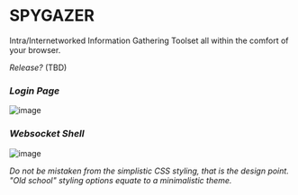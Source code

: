 <!-- <img src="https://github.com/user-attachments/assets/3b352f5d-f886-4699-9a1e-5f8469b53716" width="50%" height="50%"> -->

# SPYGAZER
Intra/Internetworked Information Gathering Toolset all within the comfort of your browser.


*Release?* (TBD)

### *Login Page*
![image](https://github.com/user-attachments/assets/2b353f92-04e2-4b08-9ffd-1c18919898e8)

### *Websocket Shell*
![image](https://github.com/user-attachments/assets/76e061c3-6904-4745-81c5-bc76f0dcda07)

*Do not be mistaken from the simplistic CSS styling, that is the design point. "Old school" styling options equate to a minimalistic theme.*
